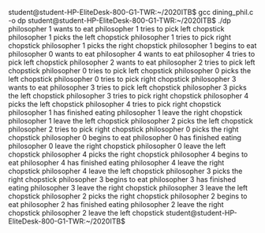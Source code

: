 student@student-HP-EliteDesk-800-G1-TWR:~/2020ITB$ gcc dining_phil.c -o dp
student@student-HP-EliteDesk-800-G1-TWR:~/2020ITB$ ./dp
philosopher 1 wants to eat
philosopher 1 tries to pick left chopstick
philosopher 1 picks the left chopstick
philosopher 1 tries to pick right chopstick
philosopher 1 picks the right chopstick
philosopher 1 begins to eat
philosopher 0 wants to eat
philosopher 4 wants to eat
philosopher 4 tries to pick left chopstick
philosopher 2 wants to eat
philosopher 2 tries to pick left chopstick
philosopher 0 tries to pick left chopstick
philosopher 0 picks the left chopstick
philosopher 0 tries to pick right chopstick
philosopher 3 wants to eat
philosopher 3 tries to pick left chopstick
philosopher 3 picks the left chopstick
philosopher 3 tries to pick right chopstick
philosopher 4 picks the left chopstick
philosopher 4 tries to pick right chopstick
philosopher 1 has finished eating
philosopher 1 leave the right chopstick
philosopher 1 leave the left chopstick
philosopher 2 picks the left chopstick
philosopher 2 tries to pick right chopstick
philosopher 0 picks the right chopstick
philosopher 0 begins to eat
philosopher 0 has finished eating
philosopher 0 leave the right chopstick
philosopher 0 leave the left chopstick
philosopher 4 picks the right chopstick
philosopher 4 begins to eat
philosopher 4 has finished eating
philosopher 4 leave the right chopstick
philosopher 4 leave the left chopstick
philosopher 3 picks the right chopstick
philosopher 3 begins to eat
philosopher 3 has finished eating
philosopher 3 leave the right chopstick
philosopher 3 leave the left chopstick
philosopher 2 picks the right chopstick
philosopher 2 begins to eat
philosopher 2 has finished eating
philosopher 2 leave the right chopstick
philosopher 2 leave the left chopstick
student@student-HP-EliteDesk-800-G1-TWR:~/2020ITB$
